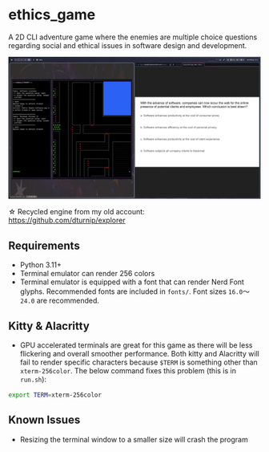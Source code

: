 # ethics_game

A 2D CLI adventure game where the enemies are multiple choice questions regarding social and ethical issues in software design and development.

![](./images/preview.png)

☆ Recycled engine from my old account: https://github.com/dturnip/explorer

## Requirements

- Python 3.11+
- Terminal emulator can render 256 colors
- Terminal emulator is equipped with a font that can render Nerd Font glyphs. Recommended fonts are included in `fonts/`. Font sizes `16.0`〜`24.0` are recommended.

## Kitty & Alacritty

- GPU accelerated terminals are great for this game as there will be less flickering and overall smoother performance. Both kitty and Alacritty will fail to render specific characters because `$TERM` is something other than `xterm-256color`. The below command fixes this problem (this is in `run.sh`):

```bash
export TERM=xterm-256color
```

## Known Issues

- Resizing the terminal window to a smaller size will crash the program

